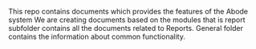 This repo contains documents  which provides the features of the Abode system
We are creating documents based on the modules that is report subfolder contains all the documents related to Reports. 
General folder contains the information about common functionality.